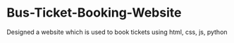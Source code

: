 # Bus-Ticket-Booking-Website
Designed a website which is used to book tickets using html, css, js, python

